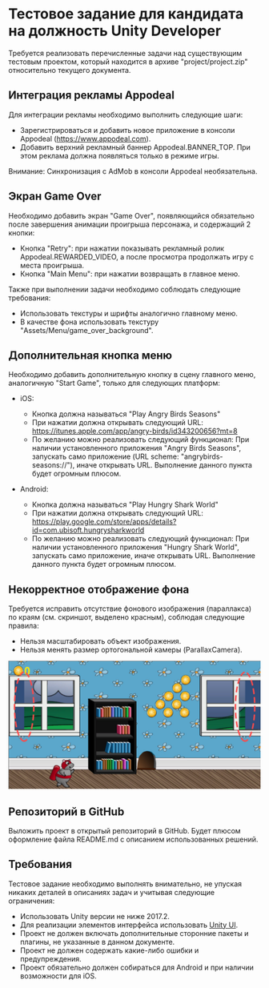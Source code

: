 # Тестовое задание для кандидата на должность Unity Developer

Требуется реализовать перечисленные задачи над существующим тестовым проектом, который находится в архиве "project/project.zip" относительно текущего документа.


## Интеграция рекламы Appodeal

Для интеграции рекламы необходимо выполнить следующие шаги:

- Зарегистрироваться и добавить новое приложение в консоли Appodeal (https://www.appodeal.com).
- Добавить верхний рекламный баннер Appodeal.BANNER_TOP. При этом реклама должна появляться только в режиме игры.

Внимание: Синхронизация с AdMob в консоли Appodeal необязательна.


## Экран Game Over

Необходимо добавить экран "Game Over", появляющийся обязательно после завершения анимации проигрыша персонажа, и содержащий 2 кнопки:

- Кнопка "Retry": при нажатии показывать рекламный ролик Appodeal.REWARDED_VIDEO, а после просмотра продолжать игру с места проигрыша.
- Кнопка "Main Menu": при нажатии возвращать в главное меню.

Также при выполнении задачи необходимо соблюдать следующие требования:

- Использовать текстуры и шрифты аналогично главному меню.
- В качестве фона использовать текстуру "Assets/Menu/game_over_background".


## Дополнительная кнопка меню

Необходимо добавить дополнительную кнопку в сцену главного меню, аналогичную "Start Game", только для следующих платформ:

- iOS:
	- Кнопка должна называться "Play Angry Birds Seasons"
	- При нажатии должна открывать следующий URL: https://itunes.apple.com/app/angry-birds/id343200656?mt=8
 	- По желанию можно реализовать следующий функционал:
 		При наличии установленного приложения "Angry Birds Seasons", запускать само приложение (URL scheme: "angrybirds-seasons://"), иначе открывать URL.
 		Выполнение данного пункта будет огромным плюсом.


- Android:
	- Кнопка должна называться "Play Hungry Shark World"
	- При нажатии должна открывать следующий URL: https://play.google.com/store/apps/details?id=com.ubisoft.hungrysharkworld
	- По желанию можно реализовать следующий функционал:
		При наличии установленного приложения "Hungry Shark World", запускать само приложение, иначе открывать URL.
		Выполнение данного пункта будет огромным плюсом.


## Некорректное отображение фона

Требуется исправить отсутствие фонового изображения (параллакса) по краям (см. скриншот, выделено красным), соблюдая следующие правила:

- Нельзя масштабировать объект изображения.
- Нельзя менять размер ортогональной камеры (ParallaxCamera).
 
 
<p align="center">
	<img src="Screenshot.jpg" width="1372"/>
</p>


## Репозиторий в GitHub

Выложить проект в открытый репозиторий в GitHub. Будет плюсом оформление файла README.md с описанием использованных решений.



## Требования

Тестовое задание необходимо выполнять внимательно, не упуская никаких деталей в описаниях
 задач и учитывая следующие ограничения:

- Использовать Unity версии не ниже 2017.2.
- Для реализации элементов интерфейса использовать [Unity UI](https://docs.unity3d.com/Manual/UISystem.html).
- Проект не должен включать дополнительные сторонние пакеты и плагины, не указанные в данном документе.
- Проект не должен содержать какие-либо ошибки и предупреждения.
- Проект обязательно должен собираться для Android и при наличии возможности для iOS.

